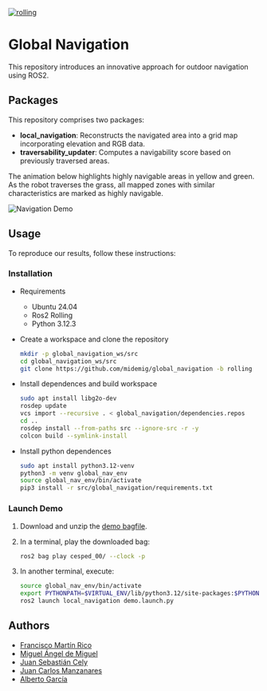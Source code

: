 [![rolling](https://github.com/midemig/global_navigation/actions/workflows/rolling.yaml/badge.svg)](https://github.com/midemig/global_navigation/actions/workflows/rolling.yaml)

# Global Navigation

This repository introduces an innovative approach for outdoor navigation using ROS2.

## Packages

This repository comprises two packages:

- **local_navigation**: Reconstructs the navigated area into a grid map incorporating elevation and RGB data.
- **traversability_updater**: Computes a navigability score based on previously traversed areas.

The animation below highlights highly navigable areas in yellow and green. As the robot traverses the grass, all mapped zones with similar characteristics are marked as highly navigable.

![Navigation Demo](media/navigation_demo.gif)

## Usage

To reproduce our results, follow these instructions:

### Installation

- Requirements
  - Ubuntu 24.04
  - Ros2 Rolling
  - Python 3.12.3


- Create a workspace and clone the repository

    ```sh
    mkdir -p global_navigation_ws/src
    cd global_navigation_ws/src
    git clone https://github.com/midemig/global_navigation -b rolling
    ```

- Install dependences and build workspace

    ```sh
    sudo apt install libg2o-dev
    rosdep update
    vcs import --recursive . < global_navigation/dependencies.repos
    cd ..
    rosdep install --from-paths src --ignore-src -r -y
    colcon build --symlink-install 
    ```

- Install python dependences

    ```sh
    sudo apt install python3.12-venv
    python3 -m venv global_nav_env
    source global_nav_env/bin/activate
    pip3 install -r src/global_navigation/requirements.txt
    ```

### Launch Demo

1. Download and unzip the [demo bagfile](https://urjc-my.sharepoint.com/:u:/g/personal/juancarlos_serrano_urjc_es/EQI9T9RNYuFJg6reV-pq-7IBjMEeEo7RxaJCudMs9IyRTg?e=hSNyQB).
2. In a terminal, play the downloaded bag:

    ```sh
    ros2 bag play cesped_00/ --clock -p
    ```

3. In another terminal, execute:

    ```sh
    source global_nav_env/bin/activate
    export PYTHONPATH=$VIRTUAL_ENV/lib/python3.12/site-packages:$PYTHONPATH
    ros2 launch local_navigation demo.launch.py
    ```

## Authors

- [Francisco Martín Rico](github.com/fmrico)
- [Miguel Ángel de Miguel](github.com/midemig)
- [Juan Sebastián Cely](github.com/juanscelyg)
- [Juan Carlos Manzanares](github.com/Juancams)
- [Alberto García](github.com/aaggj)
